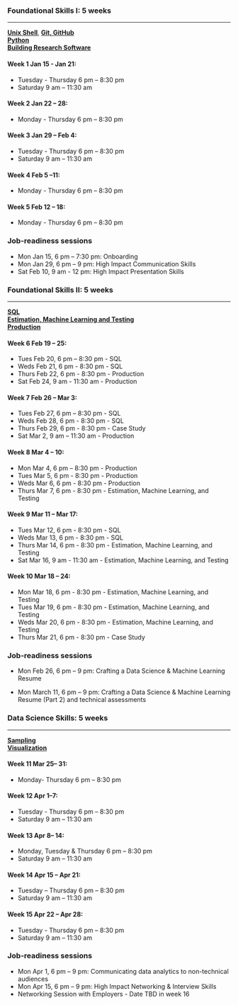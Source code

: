 ### Foundational Skills I: 5 weeks
---
[**Unix Shell**](https://github.com/UofT-DSI/shell), [**Git, GitHub**](https://github.com/UofT-DSI/git)   
[**Python**](https://github.com/UofT-DSI/python)\
[**Building Research Software**](https://github.com/UofT-DSI/building_software)

#### Week 1 Jan 15 - Jan 21:
- Tuesday - Thursday 6 pm – 8:30 pm 
- Saturday 9 am – 11:30 am 

#### Week 2 Jan 22 – 28:
- Monday - Thursday 6 pm – 8:30 pm 

#### Week 3 Jan 29 – Feb 4:
- Tuesday - Thursday 6 pm – 8:30 pm 
- Saturday 9 am – 11:30 am  

#### Week 4 Feb 5 –11:
- Monday - Thursday 6 pm – 8:30 pm 

#### Week 5 Feb 12 – 18:
- Monday - Thursday 6 pm – 8:30 pm 

### Job-readiness sessions

- Mon Jan 15, 6 pm – 7:30 pm: Onboarding  
- Mon Jan 29, 6 pm – 9 pm: High Impact Communication Skills 
- Sat Feb 10, 9 am - 12 pm: High Impact Presentation Skills

### Foundational Skills II: 5 weeks
---
[**SQL**](https://github.com/UofT-DSI/02-sql/blob/main/README.md)  
[**Estimation, Machine Learning and Testing**](https://github.com/UofT-DSI/estimation_machine_learning_testing)  
[**Production**](https://github.com/UofT-DSI/production)   

#### Week 6 Feb 19 – 25:
- Tues Feb 20, 6 pm – 8:30 pm - SQL
- Weds Feb 21, 6 pm - 8:30 pm - SQL
- Thurs Feb 22, 6 pm - 8:30 pm - Production
- Sat Feb 24, 9 am - 11:30 am - Production

#### Week 7 Feb 26 – Mar 3:
- Tues Feb 27, 6 pm – 8:30 pm - SQL
- Weds Feb 28, 6 pm - 8:30 pm - SQL
- Thurs Feb 29, 6 pm - 8:30 pm - Case Study
- Sat Mar 2, 9 am – 11:30 am - Production

#### Week 8 Mar 4 – 10:
- Mon Mar 4, 6 pm – 8:30 pm - Production
- Tues Mar 5, 6 pm - 8:30 pm - Production
- Weds Mar 6, 6 pm - 8:30 pm - Production
- Thurs Mar 7, 6 pm - 8:30 pm - Estimation, Machine Learning, and Testing

#### Week 9 Mar 11 – Mar 17:
- Tues Mar 12, 6 pm - 8:30 pm - SQL
- Weds Mar 13, 6 pm - 8:30 pm - SQL
- Thurs Mar 14, 6 pm - 8:30 pm - Estimation, Machine Learning, and Testing
- Sat Mar 16, 9 am - 11:30 am - Estimation, Machine Learning, and Testing

#### Week 10 Mar 18 – 24:
- Mon Mar 18, 6 pm - 8:30 pm - Estimation, Machine Learning, and Testing
- Tues Mar 19, 6 pm - 8:30 pm - Estimation, Machine Learning, and Testing
- Weds Mar 20, 6 pm - 8:30 pm - Estimation, Machine Learning, and Testing
- Thurs Mar 21, 6 pm - 8:30 pm - Case Study

### Job-readiness sessions

- Mon Feb 26, 6 pm – 9 pm: Crafting a Data Science & Machine Learning Resume

- Mon March 11, 6 pm – 9 pm: Crafting a Data Science & Machine Learning Resume (Part 2) and technical assessments

### Data Science Skills: 5 weeks
---
[**Sampling**](https://github.com/UofT-DSI/sampling)\
[**Visualization**](https://github.com/UofT-DSI/Visualization)

#### Week 11 Mar 25– 31:
- Monday- Thursday 6 pm – 8:30 pm 

#### Week 12 Apr 1–7:
- Tuesday - Thursday 6 pm – 8:30 pm 
- Saturday 9 am – 11:30 am 

#### Week 13 Apr 8– 14:
- Monday, Tuesday & Thursday 6 pm – 8:30 pm 
- Saturday 9 am – 11:30 am 

#### Week 14 Apr 15 – Apr 21:
- Tuesday – Thursday 6 pm – 8:30 pm 
- Saturday 9 am – 11:30 am 

#### Week 15 Apr 22 – Apr 28:
- Tuesday - Thursday 6 pm – 8:30 pm 
- Saturday 9 am – 11:30 am 

### Job-readiness sessions
- Mon Apr 1, 6 pm – 9 pm: Communicating data analytics to non-technical audiences 
- Mon Apr 15, 6 pm – 9 pm: High Impact Networking & Interview Skills 
- Networking Session with Employers - Date TBD in week 16
